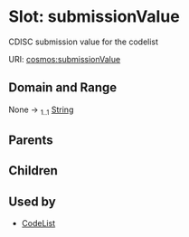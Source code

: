 
# Slot: submissionValue


CDISC submission value for the codelist

URI: [cosmos:submissionValue](https://www.cdisc.org/cosmos/1-0submissionValue)


## Domain and Range

None &#8594;  <sub>1..1</sub> [String](types/String.md)

## Parents


## Children


## Used by

 * [CodeList](CodeList.md)
